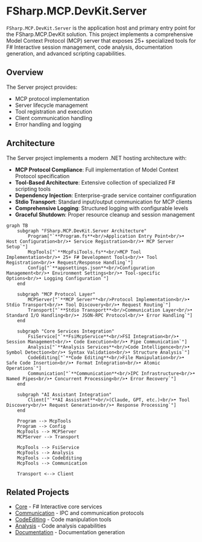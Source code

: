 # FSharp.MCP.DevKit.Server

`FSharp.MCP.DevKit.Server` is the application host and primary entry point for the FSharp.MCP.DevKit solution. This project implements a comprehensive Model Context Protocol (MCP) server that exposes 25+ specialized tools for F# Interactive session management, code analysis, documentation generation, and advanced scripting capabilities.

## Overview

The Server project provides:
- MCP protocol implementation
- Server lifecycle management
- Tool registration and execution
- Client communication handling
- Error handling and logging

## Architecture

The Server project implements a modern .NET hosting architecture with:
- **MCP Protocol Compliance**: Full implementation of Model Context Protocol specification
- **Tool-Based Architecture**: Extensive collection of specialized F# scripting tools
- **Dependency Injection**: Enterprise-grade service container configuration
- **Stdio Transport**: Standard input/output communication for MCP clients
- **Comprehensive Logging**: Structured logging with configurable levels
- **Graceful Shutdown**: Proper resource cleanup and session management

```mermaid
graph TB
    subgraph "FSharp.MCP.DevKit.Server Architecture"
        Program["`**Program.fs**<br/>Application Entry Point<br/>• Host Configuration<br/>• Service Registration<br/>• MCP Server Setup`"]
        McpTools["`**McpFsiTools.fs**<br/>MCP Tool Implementation<br/>• 25+ F# Development Tools<br/>• Tool Registration<br/>• Request/Response Handling`"]
        Config["`**appsettings.json**<br/>Configuration Management<br/>• Environment Settings<br/>• Tool-specific Options<br/>• Logging Configuration`"]
    end
    
    subgraph "MCP Protocol Layer"
        MCPServer["`**MCP Server**<br/>Protocol Implementation<br/>• Stdio Transport<br/>• Tool Discovery<br/>• Request Routing`"]
        Transport["`**Stdio Transport**<br/>Communication Layer<br/>• Standard I/O Handling<br/>• JSON-RPC Protocol<br/>• Error Handling`"]
    end
    
    subgraph "Core Services Integration"
        FsiService["`**FsiMcpService**<br/>FSI Integration<br/>• Session Management<br/>• Code Execution<br/>• Pipe Communication`"]
        Analysis["`**Analysis Services**<br/>Code Intelligence<br/>• Symbol Detection<br/>• Syntax Validation<br/>• Structure Analysis`"]
        CodeEditing["`**Code Editing**<br/>File Manipulation<br/>• Safe Code Insertion<br/>• Format Integration<br/>• Atomic Operations`"]
        Communication["`**Communication**<br/>IPC Infrastructure<br/>• Named Pipes<br/>• Concurrent Processing<br/>• Error Recovery`"]
    end
    
    subgraph "AI Assistant Integration"
        Client["`**AI Assistant**<br/>(Claude, GPT, etc.)<br/>• Tool Discovery<br/>• Request Generation<br/>• Response Processing`"]
    end
    
    Program --> McpTools
    Program --> Config
    McpTools --> MCPServer
    MCPServer --> Transport
    
    McpTools --> FsiService
    McpTools --> Analysis
    McpTools --> CodeEditing
    McpTools --> Communication
    
    Transport <--> Client
```

## Related Projects

- [Core](../Core/) - F# Interactive core services
- [Communication](../Communication/) - IPC and communication protocols
- [CodeEditing](../CodeEditing/) - Code manipulation tools
- [Analysis](../Analysis/) - Code analysis capabilities
- [Documentation](../Documentation/) - Documentation generation
